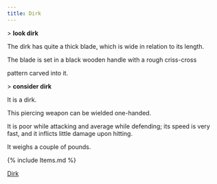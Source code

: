 ```yaml
---
title: Dirk
---
```


\> **look dirk**

The dirk has quite a thick blade, which is wide in relation to its
length.

The blade is set in a black wooden handle with a rough criss-cross

pattern carved into it.

\> **consider dirk**

It is a dirk.

This piercing weapon can be wielded one-handed.

It is poor while attacking and average while defending; its speed is
very fast, and it inflicts little damage upon hitting.

It weighs a couple of pounds.

{% include Items.md %}

[Dirk](Category:_Piercing_weapons "wikilink")